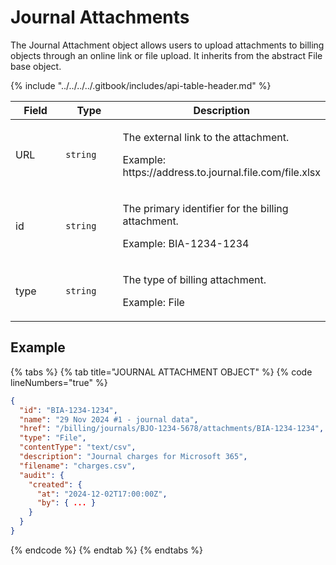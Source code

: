 # Journal Attachments

The Journal Attachment object allows users to upload attachments to billing objects through an online link or file upload. It inherits from the abstract File base object.

{% include "../../../../.gitbook/includes/api-table-header.md" %}

<table><thead><tr><th width="134">Field</th><th width="144">Type</th><th>Description</th></tr></thead><tbody><tr><td>URL</td><td><code>string</code></td><td><p>The external link to the attachment.</p><p>Example: https://address.to.journal.file.com/file.xlsx</p></td></tr><tr><td>id</td><td><code>string</code></td><td><p>The primary identifier for the billing attachment.</p><p>Example: BIA-1234-1234</p></td></tr><tr><td>type</td><td><code>string</code></td><td><p>The type of billing attachment.</p><p>Example: File</p></td></tr></tbody></table>

## Example

{% tabs %}
{% tab title="JOURNAL ATTACHMENT OBJECT" %}
{% code lineNumbers="true" %}
```json
{
  "id": "BIA-1234-1234",
  "name": "29 Nov 2024 #1 - journal data",
  "href": "/billing/journals/BJO-1234-5678/attachments/BIA-1234-1234",
  "type": "File",
  "contentType": "text/csv",
  "description": "Journal charges for Microsoft 365",
  "filename": "charges.csv",
  "audit": {
    "created": {
      "at": "2024-12-02T17:00:00Z",
      "by": { ... }
    }
  }
}
```
{% endcode %}
{% endtab %}
{% endtabs %}
